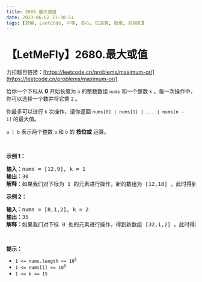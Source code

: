 ```yaml
---
title: 2680.最大或值
date: 2023-06-02 21-30-51
tags: [题解, LeetCode, 中等, 贪心, 位运算, 数组, 前缀和]
---
```


# 【LetMeFly】2680.最大或值

力扣题目链接：[https://leetcode.cn/problems/maximum-or/](https://leetcode.cn/problems/maximum-or/)

<p>给你一个下标从 <strong>0</strong>&nbsp;开始长度为 <code>n</code>&nbsp;的整数数组&nbsp;<code>nums</code>&nbsp;和一个整数&nbsp;<code>k</code> 。每一次操作中，你可以选择一个数并将它乘&nbsp;<code>2</code>&nbsp;。</p>

<p>你最多可以进行 <code>k</code>&nbsp;次操作，请你返回<em>&nbsp;</em><code>nums[0] | nums[1] | ... | nums[n - 1]</code>&nbsp;的最大值。</p>

<p><code>a | b</code>&nbsp;表示两个整数 <code>a</code>&nbsp;和 <code>b</code>&nbsp;的 <strong>按位或</strong>&nbsp;运算。</p>

<p>&nbsp;</p>

<p><strong>示例 1：</strong></p>

<pre>
<b>输入：</b>nums = [12,9], k = 1
<b>输出：</b>30
<b>解释：</b>如果我们对下标为 1 的元素进行操作，新的数组为 [12,18] 。此时得到最优答案为 12 和 18 的按位或运算的结果，也就是 30 。
</pre>

<p><strong>示例 2：</strong></p>

<pre>
<b>输入：</b>nums = [8,1,2], k = 2
<b>输出：</b>35
<b>解释：</b>如果我们对下标 0 处的元素进行操作，得到新数组 [32,1,2] 。此时得到最优答案为 32|1|2 = 35 。
</pre>

<p>&nbsp;</p>

<p><strong>提示：</strong></p>

<ul>
	<li><code>1 &lt;= nums.length &lt;= 10<sup>5</sup></code></li>
	<li><code>1 &lt;= nums[i] &lt;= 10<sup>9</sup></code></li>
	<li><code>1 &lt;= k &lt;= 15</code></li>
</ul>


    